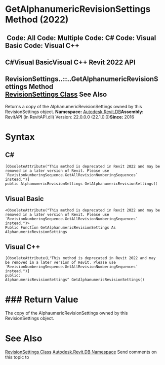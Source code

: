 # GetAlphanumericRevisionSettings Method (2022)

﻿
 Code: All Code: Multiple Code: C# Code: Visual Basic Code: Visual C++   
---  
C#Visual BasicVisual C++
Revit 2022 API  
---  
RevisionSettings..::..GetAlphanumericRevisionSettings Method   
[RevisionSettings Class](599f75fc-d2b6-63b3-7295-0c314415b638.md "RevisionSettings Class") See Also  
---  
Returns a copy of the AlphanumericRevisionSettings owned by this RevisionSettings object. 
**Namespace:** [Autodesk.Revit.DB](87546ba7-461b-c646-cbb1-2cb8f5bff8b2.md "Autodesk.Revit.DB Namespace")**Assembly:** RevitAPI (in RevitAPI.dll) Version: 22.0.0.0 (22.1.0.0)**Since:** 2016 
# Syntax
C#  
---  
```text
[ObsoleteAttribute("This method is deprecated in Revit 2022 and may be removed in a later version of Revit. Please use `RevisionNumberingSequence.GetAllRevisionNumberingSequences` instead.")]
public AlphanumericRevisionSettings GetAlphanumericRevisionSettings()
```
  
Visual Basic  
---  
```text
<ObsoleteAttribute("This method is deprecated in Revit 2022 and may be removed in a later version of Revit. Please use `RevisionNumberingSequence.GetAllRevisionNumberingSequences` instead.")> _
Public Function GetAlphanumericRevisionSettings As AlphanumericRevisionSettings
```
  
Visual C++  
---  
```text
[ObsoleteAttribute(L"This method is deprecated in Revit 2022 and may be removed in a later version of Revit. Please use `RevisionNumberingSequence.GetAllRevisionNumberingSequences` instead.")]
public:
AlphanumericRevisionSettings^ GetAlphanumericRevisionSettings()
```
  
# ### Return Value
The copy of the AlphaumericRevisionSettings owned by this RevisionSettings object. 
# See Also
[RevisionSettings Class](599f75fc-d2b6-63b3-7295-0c314415b638.md "RevisionSettings Class")
[Autodesk.Revit.DB Namespace](87546ba7-461b-c646-cbb1-2cb8f5bff8b2.md "Autodesk.Revit.DB Namespace")
Send comments on this topic to 